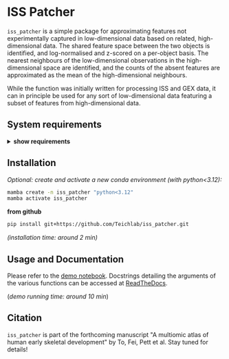 # ISS Patcher

`iss_patcher` is a simple package for approximating features not experimentally captured in low-dimensional data based on related, high-dimensional data. The shared feature space between the two objects is identified, and log-normalised and z-scored on a per-object basis. The nearest neighbours of the low-dimensional observations in the high-dimensional space are identified, and the counts of the absent features are approximated as the mean of the high-dimensional neighbours.

While the function was initially written for processing ISS and GEX data, it can in principle be used for any sort of low-dimensional data featuring a subset of features from high-dimensional data.

## System requirements

<details>
<summary><b>show requirements</b></summary>

### Hardware requirements

`iss_patcher` can run on a standard computer with enough RAM to hold the used datasets in memory.

### Software requirements

**OS requirements**

The package has been tested on:

- macOS Monterey (12.6.7)
- Linux: Ubuntu 18.04.6 bionic

**Python requirements**

A python version `>=3.7` and `<3.12` is required for all dependencies to work. 
Various python libraries are used, listed in `pyproject.toml`, including the python scientific stack with `scipy>=1.6.0`, `annoy` and `scanpy`.
`iss_patcher` and all dependencies can be installed via `pip` (see below).

</details>

## Installation

*Optional: create and activate a new conda environment (with python<3.12):*
```bash
mamba create -n iss_patcher "python<3.12"
mamba activate iss_patcher
```

**from github**

```bash
pip install git+https://github.com/Teichlab/iss_patcher.git
```

*(installation time: around 2 min)*

## Usage and Documentation

Please refer to the [demo notebook](notebooks/demo.ipynb). Docstrings detailing the arguments of the various functions can be accessed at [ReadTheDocs](https://iss-patcher.readthedocs.io/en/latest/).

(*demo running time: around 10 min*)

## Citation

`iss_patcher` is part of the forthcoming manuscript "A multiomic atlas of human early skeletal development" by To, Fei, Pett et al. Stay tuned for details!

